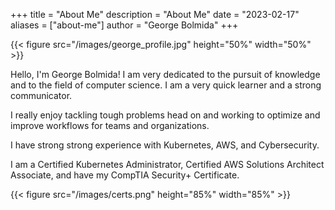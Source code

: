 +++
title = "About Me"
description = "About Me"
date = "2023-02-17"
aliases = ["about-me"]
author = "George Bolmida"
+++

{{< figure src="/images/george_profile.jpg" height="50%" width="50%" >}}

Hello, I'm George Bolmida! I am very dedicated to the pursuit of knowledge and to the field of computer science. I am a very quick learner and a strong communicator.

I really enjoy tackling tough problems head on and working to optimize and improve workflows for teams and organizations.

I have strong strong experience with Kubernetes, AWS, and Cybersecurity.

I am a Certified Kubernetes Administrator, Certified AWS Solutions Architect Associate, and have my CompTIA Security+ Certificate.

{{< figure src="/images/certs.png" height="85%" width="85%" >}}
